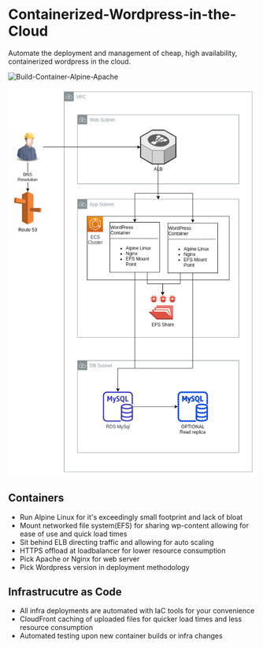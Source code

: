 # Containerized-Wordpress-in-the-Cloud
Automate the deployment and management of cheap, high availability, containerized wordpress in the cloud. 

![Build-Container-Alpine-Apache](https://github.com/ChristianHart/Containerized-Wordpress-in-the-Cloud/workflows/Build-Container-Alpine-Apache/badge.svg)

![awsInfraDiagram](AWS-Deployment-Automation/awsInfra.png)

## Containers
* Run Alpine Linux for it's exceedingly small footprint and lack of bloat
* Mount networked file system(EFS) for sharing wp-content allowing for ease of use and quick load times
* Sit behind ELB directing traffic and allowing for auto scaling
* HTTPS offload at loadbalancer for lower resource consumption
* Pick Apache or Nginx for web server
* Pick Wordpress version in deployment methodology

## Infrastrucutre as Code
* All infra deployments are automated with IaC tools for your convenience 
* CloudFront caching of uploaded files for quicker load times and less resource consumption
* Automated testing upon new container builds or infra changes
